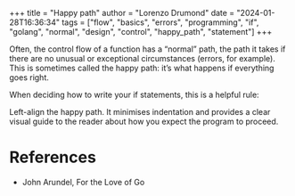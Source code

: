 +++
title = "Happy path"
author = "Lorenzo Drumond"
date = "2024-01-28T16:36:34"
tags = ["flow",  "basics",  "errors",  "programming",  "if",  "golang",  "normal",  "design",  "control",  "happy_path",  "statement"]
+++


Often, the control flow of a function has a “normal” path, the path it takes if there are no unusual or exceptional circumstances (errors, for example). This is sometimes called the happy path: it’s what happens if everything goes right.

When deciding how to write your if statements, this is a helpful rule:

  Left-align the happy path. It minimises indentation and provides a clear visual guide to the reader about how you expect the program to proceed.

# References
- John Arundel, For the Love of Go
